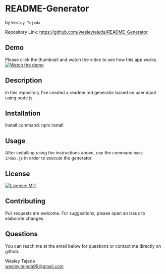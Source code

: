 
# README-Generator
by ```Wesley Tejeda```<br>

Repository Link: https://github.com/wesleytejeda/README-Generator<br>
## Demo
Please click the thumbnail and watch the video to see how this app works.<br>
[![Watch the demo](https://img.youtube.com/vi/TZjVhpT8n3I/hqdefault.jpg)](https://youtu.be/TZjVhpT8n3I)
## Description
In this repository I've created a readme.md generator based on user input using node js.

## Installation
Install command: npm install
## Usage
After installing using  the instructions above, use the command ```node index.js``` in order to execute the generator.

## License
[![License: MIT](https://img.shields.io/badge/License-MIT-yellow.svg)](https://opensource.org/licenses/MIT)

## Contributing
Pull requests are welcome. For suggestions, please open an issue to elaborate changes.

## Questions
You can reach me at the email below for questions or contact me directly on github.

  Wesley Tejeda<br>
  wesley.tejeda95@gmail.com
